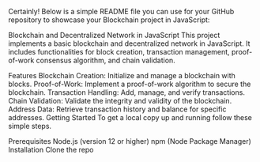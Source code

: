 
Certainly! Below is a simple README file you can use for your GitHub repository to showcase your Blockchain project in JavaScript:

Blockchain and Decentralized Network in JavaScript
This project implements a basic blockchain and decentralized network in JavaScript. It includes functionalities for block creation, transaction management, proof-of-work consensus algorithm, and chain validation.

Features
Blockchain Creation: Initialize and manage a blockchain with blocks.
Proof-of-Work: Implement a proof-of-work algorithm to secure the blockchain.
Transaction Handling: Add, manage, and verify transactions.
Chain Validation: Validate the integrity and validity of the blockchain.
Address Data: Retrieve transaction history and balance for specific addresses.
Getting Started
To get a local copy up and running follow these simple steps.

Prerequisites
Node.js (version 12 or higher)
npm (Node Package Manager)
Installation
Clone the repo
